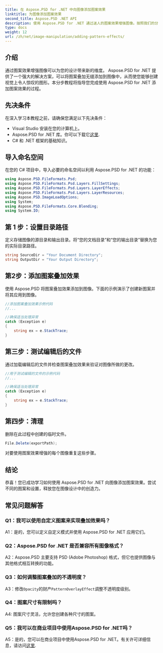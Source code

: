 ```yaml
---
title: 在 Aspose.PSD for .NET 中向图像添加图案效果
linktitle: 为图像添加图案效果
second_title: Aspose.PSD .NET API
description: 使用 Aspose.PSD for .NET 通过迷人的图案效果增强图像。按照我们的分步指南无缝添加自定义图案。
type: docs
weight: 12
url: /zh/net/image-manipulation/adding-pattern-effects/
---
```

## 介绍

通过图案效果增强图像可以为您的设计带来新的维度。 Aspose.PSD for .NET 提供了一个强大的解决方案，可以将图案叠加无缝添加到图像中，从而使您能够创建视觉上令人惊叹的图形。本分步教程将指导您完成使用 Aspose.PSD for .NET 添加图案效果的过程。

## 先决条件

在深入学习本教程之前，请确保您满足以下先决条件：

- Visual Studio 安装在您的计算机上。
-  Aspose.PSD for .NET 库。你可以下载它[这里](https://releases.aspose.com/psd/net/).
- C# 和 .NET 框架的基础知识。

## 导入命名空间

在您的 C# 项目中，导入必要的命名空间以利用 Aspose.PSD for .NET 的功能：

```csharp
using Aspose.PSD.FileFormats.Psd;
using Aspose.PSD.FileFormats.Psd.Layers.FillSettings;
using Aspose.PSD.FileFormats.Psd.Layers.LayerEffects;
using Aspose.PSD.FileFormats.Psd.Layers.LayerResources;
using Aspose.PSD.ImageLoadOptions;
using System;
using Aspose.PSD.FileFormats.Core.Blending;
using System.IO;
```

## 第 1 步：设置目录路径

定义存储图像的源目录和输出目录。将“您的文档目录”和“您的输出目录”替换为您的实际目录路径。

```csharp
string SourceDir = "Your Document Directory";
string OutputDir = "Your Output Directory";
```

## 第2步：添加图案叠加效果

使用 Aspose.PSD 将图案叠加效果添加到图像。下面的示例演示了创建新图案并将其应用到图像。

```csharp
//添加图案叠加效果示例代码
//...

//确保适当处理异常
catch (Exception e)
{
    string ex = e.StackTrace;
}
```

## 第三步：测试编辑后的文件

通过加载编辑后的文件并检查图案叠加效果来验证对图像所做的更改。

```csharp
//用于测试编辑的文件的示例代码
//...

//确保适当处理异常
catch (Exception e)
{
    string ex = e.StackTrace;
}
```

## 第四步：清理

删除在此过程中创建的临时文件。

```csharp
File.Delete(exportPath);
```

对要使用图案效果增强的每个图像重复这些步骤。

## 结论

恭喜！您已成功学习如何使用 Aspose.PSD for .NET 向图像添加图案效果。尝试不同的图案和设置，释放您在图像设计中的创造力。

## 常见问题解答

### Q1：我可以使用自定义图案来实现叠加效果吗？

A1：是的，您可以定义自定义模式并使用 Aspose.PSD for .NET 应用它们。

### Q2：Aspose.PSD for .NET 是否兼容所有图像格式？

A2：Aspose.PSD 主要支持 PSD (Adobe Photoshop) 格式，但它也提供图像与其他格式相互转换的功能。

### Q3：如何调整图案叠加的不透明度？

 A3：修改`Opacity`的财产`PatternOverlayEffect`调整不透明度级别。

### Q4：图案尺寸有限制吗？

A4: 图案尺寸灵活，允许您创建各种尺寸的图案。

### Q5：我可以在商业项目中使用Aspose.PSD for .NET吗？

A5：是的，您可以在商业项目中使用Aspose.PSD for .NET。有关许可详细信息，请访问[这里](https://purchase.aspose.com/buy).